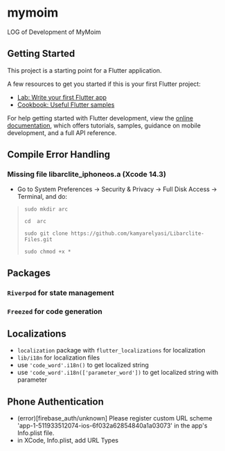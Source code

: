 # mymoim

LOG of Development of MyMoim

## Getting Started

This project is a starting point for a Flutter application.

A few resources to get you started if this is your first Flutter project:

- [Lab: Write your first Flutter app](https://docs.flutter.dev/get-started/codelab)
- [Cookbook: Useful Flutter samples](https://docs.flutter.dev/cookbook)

For help getting started with Flutter development, view the
[online documentation](https://docs.flutter.dev/), which offers tutorials,
samples, guidance on mobile development, and a full API reference.

## Compile Error Handling
### Missing file libarclite_iphoneos.a (Xcode 14.3)
- Go to System Preferences → Security & Privacy → Full Disk Access → Terminal, and do:
>```sudo mkdir arc```
> 
>```cd  arc```
> 
>```sudo git clone https://github.com/kamyarelyasi/Libarclite-Files.git```
> 
> ```sudo chmod +x *```

## Packages

### ```Riverpod``` for state management
### ```Freezed``` for code generation

## Localizations
- ```localization``` package with ```flutter_localizations``` for localization
- ```lib/i18n``` for localization files
- use ```'code_word'.i18n()``` to get localized string
- use ```'code_word'.i18n(['parameter_word'])``` to get localized string with parameter

## Phone Authentication
* (error)[firebase_auth/unknown] Please register custom URL scheme 'app-1-511933512074-ios-6f032a62854840a1a03073' in the app's Info.plist file.
* in XCode, Info.plist, add URL Types

